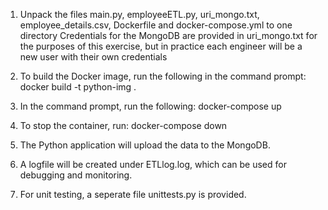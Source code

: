 1. Unpack the files main.py, employeeETL.py, uri_mongo.txt, employee_details.csv, Dockerfile and docker-compose.yml to one directory
Credentials for the MongoDB are provided in uri_mongo.txt for the purposes of this exercise, but in practice each engineer will be a new user with their own credentials

2. To build the Docker image, run the following in the command prompt:
    docker build -t python-img . 

3. In the command prompt, run the following: 
    docker-compose up

4. To stop the container, run:
    docker-compose down

5. The Python application will upload the data to the MongoDB.

6. A logfile will be created under ETLlog.log, which can be used for debugging and monitoring.

7. For unit testing, a seperate file unittests.py is provided.